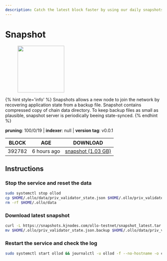 ```yaml
---
description: Catch the latest block faster by using our daily snapshots.
---
```


# Snapshot

<figure><img src="https://raw.githubusercontent.com/kj89/testnet_manuals/main/pingpub/logos/ollo.png" width="150" alt=""><figcaption></figcaption></figure>

{% hint style='info' %}
Snapshots allows a new node to join the network by recovering application state from a backup file. 
Snapshot contains compressed copy of chain data directory. To keep backup files as small as plausible, 
snapshot server is periodically beeing state-synced.
{% endhint %}

**pruning**: 100/0/19 | **indexer**: null | **version tag**: v0.0.1

| BLOCK             | AGE             | DOWNLOAD                                                                                            |
| ----------------- | --------------- | --------------------------------------------------------------------------------------------------- |
| 392782 | 6 hours ago | [snapshot (1.03 GB)](https://snapshots.kjnodes.com/ollo-testnet/snapshot\_latest.tar.lz4) |

## Instructions

### Stop the service and reset the data

```bash
sudo systemctl stop ollod
cp $HOME/.ollo/data/priv_validator_state.json $HOME/.ollo/priv_validator_state.json.backup
rm -rf $HOME/.ollo/data
```

### Download latest snapshot

```bash
curl -L https://snapshots.kjnodes.com/ollo-testnet/snapshot_latest.tar.lz4 | lz4 -dc - | tar -xf - -C $HOME/.ollo
mv $HOME/.ollo/priv_validator_state.json.backup $HOME/.ollo/data/priv_validator_state.json
```

### Restart the service and check the log

```bash
sudo systemctl start ollod && journalctl -u ollod -f --no-hostname -o cat
```
